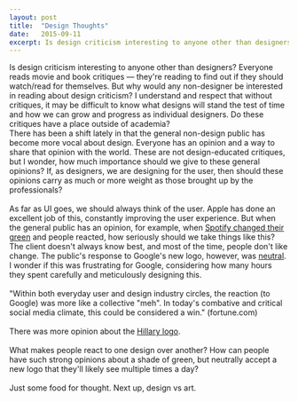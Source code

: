 ```yaml
---
layout: post
title:  "Design Thoughts"
date:   2015-09-11 
excerpt: Is design criticism interesting to anyone other than designers?
---
```


Is design criticism interesting to anyone other than designers? Everyone reads movie and book critiques — they're reading to find out if they should watch/read for themselves. But why would any non-designer be interested in reading about design criticism? I understand and respect that without critiques, it may be difficult to know what designs will stand the test of time and how we can grow and progress as individual designers. Do these critiques have a place outside of academia? 
<br> 
There has been a shift lately in that the general non-design public has become more vocal about design. Everyone has an opinion and a way to share that opinion with the world. These are not design-educated critiques, but I wonder, how much importance should we give to these general opinions? If, as designers, we are designing for the user, then should these opinions carry as much or more weight as those brought up by the professionals?  
<br>
As far as UI goes, we should always think of the user. Apple has done an excellent job of this, constantly improving the user experience. But when the general public has an opinion, for example, when [Spotify changed their green](http://thenextweb.com/insider/2015/06/15/its-just-a-color/) and people reacted, how seriously should we take things like this? The client doesn't always know best, and most of the time, people don't like change. The public's response to Google's new logo, however, was [neutral](http://fortune.com/2015/09/08/google-new-logo/). I wonder if this was frustrating for Google, considering how many hours they spent carefully and meticulously designing this.  
<br>
"Within both everyday user and design industry circles, the reaction (to Google) was more like a collective "meh". In today's combative and critical social media climate, this could be considered a win." (fortune.com)  
<br>
There was more opinion about the [Hillary logo](http://www.politico.com/story/2015/04/design-experts-trash-hillary-clintons-new-logo-117100).  
<br>
What makes people react to one design over another? How can people have such strong opinions about a shade of green, but neutrally accept a new logo that they'll likely see multiple times a day?  
<br>
Just some food for thought. Next up, design vs art.  

